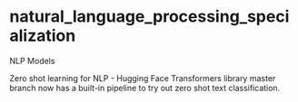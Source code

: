 # natural_language_processing_specialization
NLP Models 

Zero shot learning for NLP - Hugging Face Transformers library master branch now has a built-in pipeline to try out zero shot text classification.
